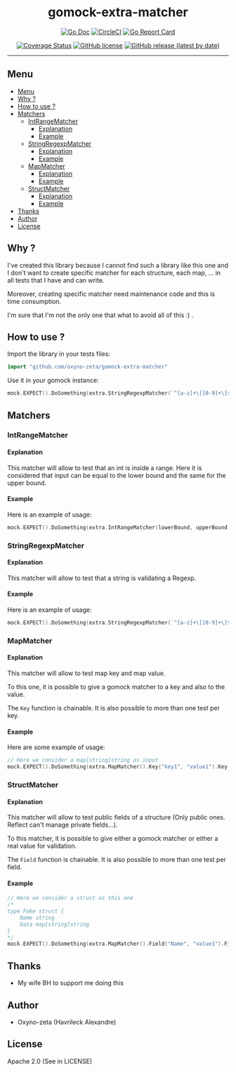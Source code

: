 <h1 align="center">gomock-extra-matcher</h1>

<p align="center">
  <a href="http://godoc.org/github.com/oxyno-zeta/gomock-extra-matcher" rel="noopener noreferer" target="_blank"><img src="https://img.shields.io/badge/godoc-reference-blue.svg" alt="Go Doc" /></a>
  <a href="https://circleci.com/gh/oxyno-zeta/gomock-extra-matcher" rel="noopener noreferer" target="_blank"><img src="https://circleci.com/gh/oxyno-zeta/gomock-extra-matcher.svg?style=svg" alt="CircleCI" /></a>
  <a href="https://goreportcard.com/report/github.com/oxyno-zeta/gomock-extra-matcher" rel="noopener noreferer" target="_blank"><img src="https://goreportcard.com/badge/github.com/oxyno-zeta/gomock-extra-matcher" alt="Go Report Card" /></a>
</p>
<p align="center">
  <a href="https://coveralls.io/github/oxyno-zeta/gomock-extra-matcher?branch=master" rel="noopener noreferer" target="_blank"><img src="https://coveralls.io/repos/github/oxyno-zeta/gomock-extra-matcher/badge.svg?branch=master" alt="Coverage Status" /></a>
  <a href="https://github.com/oxyno-zeta/gomock-extra-matcher/blob/master/LICENSE" rel="noopener noreferer" target="_blank"><img src="https://img.shields.io/github/license/oxyno-zeta/gomock-extra-matcher" alt="GitHub license" /></a>
  <a href="https://github.com/oxyno-zeta/gomock-extra-matcher/releases" rel="noopener noreferer" target="_blank"><img src="https://img.shields.io/github/v/release/oxyno-zeta/gomock-extra-matcher" alt="GitHub release (latest by date)" /></a>
</p>

---

## Menu

- [Menu](#menu)
- [Why ?](#why-)
- [How to use ?](#how-to-use-)
- [Matchers](#matchers)
  - [IntRangeMatcher](#intrangematcher)
    - [Explanation](#explanation)
    - [Example](#example)
  - [StringRegexpMatcher](#stringregexpmatcher)
    - [Explanation](#explanation-1)
    - [Example](#example-1)
  - [MapMatcher](#mapmatcher)
    - [Explanation](#explanation-2)
    - [Example](#example-2)
  - [StructMatcher](#structmatcher)
    - [Explanation](#explanation-3)
    - [Example](#example-3)
- [Thanks](#thanks)
- [Author](#author)
- [License](#license)

## Why ?

I've created this library because I cannot find such a library like this one and I don't want to create specific matcher for each structure, each map, ... in all tests that I have and can write.

Moreover, creating specific matcher need maintenance code and this is time consumption.

I'm sure that I'm not the only one that what to avoid all of this :) .

## How to use ?

Import the library in your tests files:

```go
import "github.com/oxyno-zeta/gomock-extra-matcher"
```

Use it in your gomock instance:

```go
mock.EXPECT().DoSomething(extra.StringRegexpMatcher(`^[a-z]+\[[0-9]+\]$`))
```

## Matchers

### IntRangeMatcher

#### Explanation

This matcher will allow to test that an int is inside a range. Here it is considered that input can be equal to the lower bound and the same for the upper bound.

#### Example

Here is an example of usage:

```go
mock.EXPECT().DoSomething(extra.IntRangeMatcher(lowerBound, upperBound))
```

### StringRegexpMatcher

#### Explanation

This matcher will allow to test that a string is validating a Regexp.

#### Example

Here is an example of usage:

```go
mock.EXPECT().DoSomething(extra.StringRegexpMatcher(`^[a-z]+\[[0-9]+\]$`))
```

### MapMatcher

#### Explanation

This matcher will allow to test map key and map value.

To this one, it is possible to give a gomock matcher to a key and also to the value.

The `Key` function is chainable. It is also possible to more than one test per key.

#### Example

Here are some example of usage:

```go
// Here we consider a map[string]string as input
mock.EXPECT().DoSomething(extra.MapMatcher().Key("key1", "value1").Key(gomock.Any(), "value1").Key("key1", gomock.Not("value2")))
```

### StructMatcher

#### Explanation

This matcher will allow to test public fields of a structure (Only public ones. Reflect can't manage private fields...).

To this matcher, it is possible to give either a gomock matcher or either a real value for validation.

The `Field` function is chainable. It is also possible to more than one test per field.

#### Example

```go
// Here we consider a struct as this one
/*
type Fake struct {
    Name string
    Data map[string]string
}
*/
mock.EXPECT().DoSomething(extra.MapMatcher().Field("Name", "value1").Field("Data", gomock.Eq(map[string]string{"fake":"value"})))
```

## Thanks

- My wife BH to support me doing this

## Author

- Oxyno-zeta (Havrileck Alexandre)

## License

Apache 2.0 (See in LICENSE)
